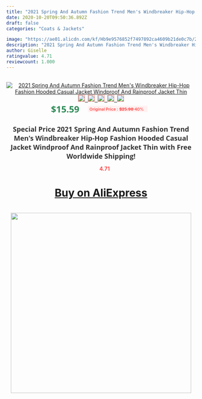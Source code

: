 ```yaml
---
title: "2021 Spring And Autumn Fashion Trend Men's Windbreaker Hip-Hop Fashion Hooded Casual Jacket Windproof And Rainproof Jacket Thin"
date: 2020-10-20T09:50:36.892Z
draft: false
categories: "Coats & Jackets"

image: "https://ae01.alicdn.com/kf/Hb9e9576852f7497892ca4609b21de0c7b/2021-Spring-And-Autumn-Fashion-Trend-Men-s-Windbreaker-Hip-Hop-Fashion-Hooded-Casual-Jacket-Windproof.jpg"
description: "2021 Spring And Autumn Fashion Trend Men's Windbreaker Hip-Hop Fashion Hooded Casual Jacket Windproof And Rainproof Jacket Thin"
author: Giselle
ratingvalue: 4.71
reviewcount: 1.000
---
```

<br>
<div style="text-align: center;">
<a href="https://s.click.aliexpress.com/e/_A27ZWd" target="_blank" rel="nofollow noopener noreferrer"><img alt="2021 Spring And Autumn Fashion Trend Men's Windbreaker Hip-Hop Fashion Hooded Casual Jacket Windproof And Rainproof Jacket Thin" class="magnifier-image" src="https://ae01.alicdn.com/kf/Hb9e9576852f7497892ca4609b21de0c7b/2021-Spring-And-Autumn-Fashion-Trend-Men-s-Windbreaker-Hip-Hop-Fashion-Hooded-Casual-Jacket-Windproof.jpg_640x640.jpg">
<br>
<img style="border:1px solid salmon" src="https://ae01.alicdn.com/kf/Hb9e9576852f7497892ca4609b21de0c7b/2021-Spring-And-Autumn-Fashion-Trend-Men-s-Windbreaker-Hip-Hop-Fashion-Hooded-Casual-Jacket-Windproof.jpg_120x120.jpg">&nbsp;&nbsp;<img style="border:1px solid salmon" src="https://ae01.alicdn.com/kf/Hacd27027c49a472e8673bccfba7603c9R/2021-Spring-And-Autumn-Fashion-Trend-Men-s-Windbreaker-Hip-Hop-Fashion-Hooded-Casual-Jacket-Windproof.jpg_120x120.jpg">&nbsp;&nbsp;<img style="border:1px solid salmon" src="https://ae01.alicdn.com/kf/H350b400a8e0144aba3a63684375fac62k/2021-Spring-And-Autumn-Fashion-Trend-Men-s-Windbreaker-Hip-Hop-Fashion-Hooded-Casual-Jacket-Windproof.jpg_120x120.jpg">&nbsp;&nbsp;<img style="border:1px solid salmon" src="https://ae01.alicdn.com/kf/H3a22bdd76960455da9f568b31767ef6eV/2021-Spring-And-Autumn-Fashion-Trend-Men-s-Windbreaker-Hip-Hop-Fashion-Hooded-Casual-Jacket-Windproof.jpg_120x120.jpg">&nbsp;&nbsp;<img style="border:1px solid salmon" src="https://ae01.alicdn.com/kf/H719330b886c2483eac82e7b787d3ab4cn/2021-Spring-And-Autumn-Fashion-Trend-Men-s-Windbreaker-Hip-Hop-Fashion-Hooded-Casual-Jacket-Windproof.jpg_120x120.jpg"></a></div><br0>
<div style="text-align: center;"><span style="background-color: white; border: 0px; box-sizing: border-box; color: seagreen; display: inline-block; font-family: &quot;open sans&quot; , &quot;arial&quot; , &quot;helvetica&quot; , sans-serif , &quot;heiti&quot;; font-size: 24px; font-stretch: inherit; font-weight: 700; line-height: inherit; margin: 0px 10px 0px 0px; padding: 0px; vertical-align: middle;">$15.59 </span>
<span style="background: rgb(255 , 241 , 241); border-radius: 3px; border: 0px; box-sizing: border-box; color: #ff4747; display: inline-block; font-family: inherit; font-size: 12px; font-stretch: inherit; font-style: inherit; font-variant: inherit; font-weight: 600; line-height: inherit; margin: 0px; padding: 2px 5px; transform: scale(0.9); vertical-align: middle;">Original Price : <b style="text-decoration: line-through;">$25.98 </b> 40%&nbsp;&nbsp;</span></div>
<h1 style="color: #333333; display: inline-block; font-family: &quot;open sans&quot; , &quot;arial&quot; , &quot;helvetica&quot; , sans-serif , &quot;heiti&quot;; font-size: 18px; font-stretch: inherit; font-weight: 700; text-align: center;">Special Price 2021 Spring And Autumn Fashion Trend Men's Windbreaker Hip-Hop Fashion Hooded Casual Jacket Windproof And Rainproof Jacket Thin with Free Worldwide Shipping!</h1>
<div style="color: #ff4747; text-align: center;">
<img src="https://4.bp.blogspot.com/-M0ZcTcb-5uY/XleCXlxnR4I/AAAAAAAAAEc/OrjgMkXV1oMQFaCRZj5HQwOCBcu3w1FegCPcBGAYYCw/s1600/star.png" style="height: 15px;">&nbsp;<b>4.71</b></div>
<div class="button_cont" align="center"><a class="buynow_a" href="https://s.click.aliexpress.com/e/_A27ZWd" target="_blank" rel="nofollow noopener noreferrer"><H1>Buy on AliExpress</H1></a></div><br>
<div class="separator" style="clear: both; text-align: center;">
<img src="https://lh3.googleusercontent.com/-pTy5HemUv9M/XlePHvY0dAI/AAAAAAAAAE4/0nX5iRUoIWY8eMW9Dpxeirr157OZliDIgCLcBGAsYHQ/s1600/badge.gif" width="480">
</div>
